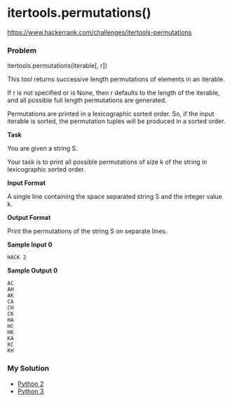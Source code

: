 # itertools.permutations()

https://www.hackerrank.com/challenges/itertools-permutations

### Problem

itertools.permutations(iterable[, r])  

This tool returns successive  length permutations of elements in an iterable.  

If r is not specified or is None, then r defaults to the length of the iterable, and all possible full length permutations are generated.  

Permutations are printed in a lexicographic sorted order. So, if the input iterable is sorted, the permutation tuples will be produced in a sorted order.   

**Task** 

You are given a string S.   

Your task is to print all possible permutations of size k of the string in lexicographic sorted order.

**Input Format**

A single line containing the space separated string S and the integer value k.

**Output Format**

Print the permutations of the string S on separate lines.

**Sample Input 0**

```
HACK 2
```

**Sample Output 0**

```
AC
AH
AK
CA
CH
CK
HA
HC
HK
KA
KC
KH
```

### My Solution

- [Python 2](python2.py)
- [Python 3](python3.py)